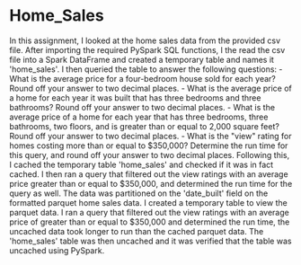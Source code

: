 # Home_Sales

In this assignment, I looked at the home sales data from the provided csv file. After importing the required PySpark SQL functions, I the read the csv file into a Spark DataFrame and created a temporary table and names it 'home_sales'. I then queried the table to answer the following questions:
    - What is the average price for a four-bedroom house sold for each year? Round off your answer to two decimal places.
    - What is the average price of a home for each year it was built that has three bedrooms and three bathrooms? Round off your answer to two decimal places.
    - What is the average price of a home for each year that has three bedrooms, three bathrooms, two floors, and is greater than or equal to 2,000 square feet? Round off your answer to two decimal places.
    - What is the "view" rating for homes costing more than or equal to $350,000? Determine the run time for this query, and round off your answer to two decimal places.
Following this, I cached the temporary table 'home_sales' and checked if it was in fact cached. I then ran a query that filtered out the view ratings with an average price greater than or equal to $350,000, and determined the run time for the query as well.
The data was partitioned on the 'date_built' field on the formatted parquet home sales data. I created a temporary table to view the parquet data. I ran a query that filtered out the view ratings with an average price of greater than or equal to $350,000 and determined the run time, the uncached data took longer to run than the cached parquet data. The 'home_sales' table was then uncached and it was verified that the table was uncached using PySpark. 